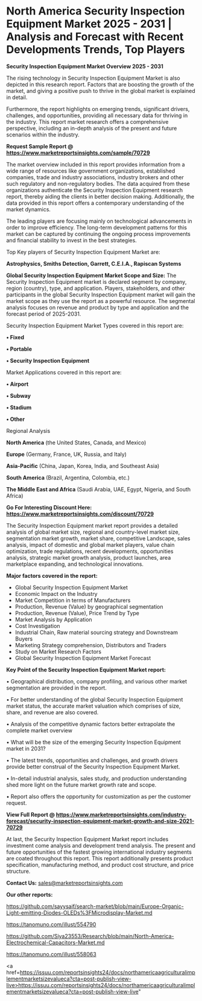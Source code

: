 # North America Security Inspection Equipment Market 2025 - 2031 | Analysis and Forecast with Recent Developments Trends, Top Players

<Strong> Security Inspection Equipment Market Overview 2025 - 2031</strong>

The rising technology in Security Inspection Equipment Market is also depicted in this research report. Factors that are boosting the growth of the market, and giving a positive push to thrive in the global market is explained in detail.

Furthermore, the report highlights on emerging trends, significant drivers, challenges, and opportunities, providing all necessary data for thriving in the industry. This report market research offers a comprehensive perspective, including an in-depth analysis of the present and future scenarios within the industry.

<strong>Request Sample Report @ <a href=https://www.marketreportsinsights.com/sample/70729>https://www.marketreportsinsights.com/sample/70729</a></strong>

The market overview included in this report provides information from a wide range of resources like government organizations, established companies, trade and industry associations, industry brokers and other such regulatory and non-regulatory bodies. The data acquired from these organizations authenticate the Security Inspection Equipment research report, thereby aiding the clients in better decision making. Additionally, the data provided in this report offers a contemporary understanding of the market dynamics.

The leading players are focusing mainly on technological advancements in order to improve efficiency. The long-term development patterns for this market can be captured by continuing the ongoing process improvements and financial stability to invest in the best strategies.

Top Key players of Security Inspection Equipment Market are:

<strong>Astrophysics, Smiths Detection, Garrett, C.E.I.A., Rapiscan Systems</strong>

<strong><b>Global Security Inspection Equipment Market Scope and Size:</b></strong>
The Security Inspection Equipment market is declared segment by company, region (country), type, and application. Players, stakeholders, and other participants in the global Security Inspection Equipment market will gain the market scope as they use the report as a powerful resource. The segmental analysis focuses on revenue and product by type and application and the forecast period of 2025-2031.

Security Inspection Equipment Market Types covered in this report are:

<strong>• Fixed

• Portable

• Security Inspection Equipment</strong>

Market Applications covered in this report are:

<strong>• Airport

• Subway

• Stadium

• Other</strong> 

Regional Analysis

<strong>North America</strong> (the United States, Canada, and Mexico)

<strong>Europe</strong> (Germany, France, UK, Russia, and Italy)

<strong>Asia-Pacific</strong> (China, Japan, Korea, India, and Southeast Asia)

<strong>South America</strong> (Brazil, Argentina, Colombia, etc.)

<strong>The Middle East and Africa</strong> (Saudi Arabia, UAE, Egypt, Nigeria, and South Africa)

<strong>Go For Interesting Discount Here: <a href=https://www.marketreportsinsights.com/discount/70729>https://www.marketreportsinsights.com/discount/70729</a></strong>

The Security Inspection Equipment market report provides a detailed analysis of global market size, regional and country-level market size, segmentation market growth, market share, competitive Landscape, sales analysis, impact of domestic and global market players, value chain optimization, trade regulations, recent developments, opportunities analysis, strategic market growth analysis, product launches, area marketplace expanding, and technological innovations.

<strong><b>Major factors covered in the report:</b></strong>
<ul>
  <li>Global Security Inspection Equipment Market </li>
  <li>Economic Impact on the Industry</li>
  <li>Market Competition in terms of Manufacturers</li>
  <li>Production, Revenue (Value) by geographical segmentation</li>
  <li>Production, Revenue (Value), Price Trend by Type</li>
  <li>Market Analysis by Application</li>
  <li>Cost Investigation</li>
  <li>Industrial Chain, Raw material sourcing strategy and Downstream Buyers</li>
  <li>Marketing Strategy comprehension, Distributors and Traders</li>
  <li>Study on Market Research Factors</li>
  <li>Global Security Inspection Equipment Market Forecast</li>
</ul>

<strong><b>Key Point of the Security Inspection Equipment Market report:</b></strong>

• Geographical distribution, company profiling, and various other market segmentation are provided in the report.

• For better understanding of the global Security Inspection Equipment market status, the accurate market valuation which comprises of size, share, and revenue are also covered.

• Analysis of the competitive dynamic factors better extrapolate the complete market overview

• What will be the size of the emerging Security Inspection Equipment market in 2031?

• The latest trends, opportunities and challenges, and growth drivers provide better construal of the Security Inspection Equipment Market.

• In-detail industrial analysis, sales study, and production understanding shed more light on the future market growth rate and scope.

• Report also offers the opportunity for customization as per the customer request.

<strong><b>View Full Report @ <a href=https://www.marketreportsinsights.com/industry-forecast/security-inspection-equipment-market-growth-and-size-2021-70729>https://www.marketreportsinsights.com/industry-forecast/security-inspection-equipment-market-growth-and-size-2021-70729</a></b></strong>


At last, the Security Inspection Equipment Market report includes investment come analysis and development trend analysis. The present and future opportunities of the fastest growing international industry segments are coated throughout this report. This report additionally presents product specification, manufacturing method, and product cost structure, and price structure.

<strong>Contact Us:</strong>
sales@marketreportsinsights.com

<strong>Our other reports:</strong>

<a href=https://github.com/sayysaif/search-market/blob/main/Europe-Organic-Light-emitting-Diodes-OLEDs%3FMicrodisplay-Market.md>https://github.com/sayysaif/search-market/blob/main/Europe-Organic-Light-emitting-Diodes-OLEDs%3FMicrodisplay-Market.md</a>

<a href=https://tanomuno.com/illust/554790>https://tanomuno.com/illust/554790</a>

<a href=https://github.com/Siya23553/Research/blob/main/North-America-Electrochemical-Capacitors-Market.md>https://github.com/Siya23553/Research/blob/main/North-America-Electrochemical-Capacitors-Market.md</a>

<a href=https://tanomuno.com/illust/558063>https://tanomuno.com/illust/558063</a>

<a href=https://issuu.com/reportsinsights24/docs/northamericaagriculturalimplementmarketsizevalueca?cta=post-publish-view-live>https://issuu.com/reportsinsights24/docs/northamericaagriculturalimplementmarketsizevalueca?cta=post-publish-view-live</a>"

